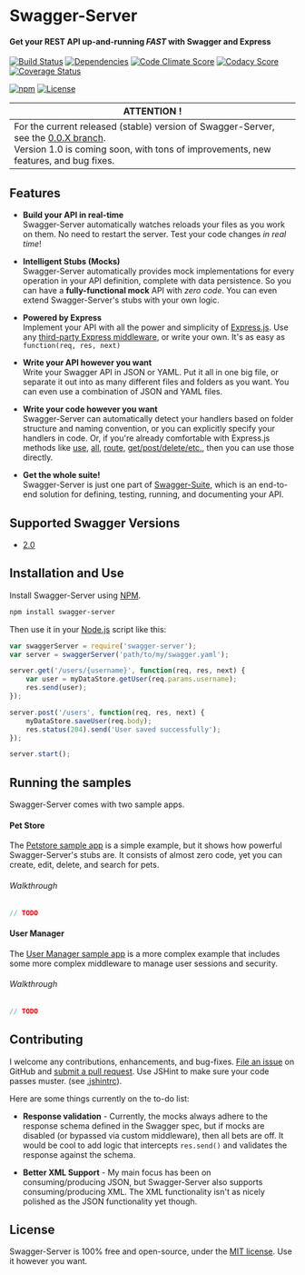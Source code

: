 Swagger-Server
============================
#### Get your REST API up-and-running *FAST* with Swagger and Express

[![Build Status](https://img.shields.io/travis/BigstickCarpet/swagger-server.svg)](https://travis-ci.org/BigstickCarpet/swagger-server)
[![Dependencies](https://img.shields.io/david/bigstickcarpet/swagger-server.svg)](https://david-dm.org/bigstickcarpet/swagger-server)
[![Code Climate Score](https://codeclimate.com/github/BigstickCarpet/swagger-server/badges/gpa.svg)](https://codeclimate.com/github/BigstickCarpet/swagger-server)
[![Codacy Score](http://img.shields.io/codacy/431cc27ab6ec40cca6ea51c91ad8bfd6.svg)](https://www.codacy.com/public/jamesmessinger/swagger-server)
[![Coverage Status](https://img.shields.io/coveralls/BigstickCarpet/swagger-server.svg)](https://coveralls.io/r/BigstickCarpet/swagger-server)

[![npm](http://img.shields.io/npm/v/swagger-server.svg)](https://www.npmjs.com/package/swagger-server)
[![License](https://img.shields.io/npm/l/swagger-parser.svg)](LICENSE)


|__ATTENTION !__                  |
|---------------------------------|
|For the current released (stable) version of Swagger-Server, see the [0.0.X branch](https://github.com/BigstickCarpet/swagger-server/tree/0.0.X).<br> Version 1.0 is coming soon, with tons of improvements, new features, and bug fixes.


Features
--------------------------
* __Build your API in real-time__ <br>
Swagger-Server automatically watches reloads your files as you work on them.  No need to restart the server.  Test your code changes _in real time_!

* __Intelligent Stubs (Mocks)__<br>
Swagger-Server automatically provides mock implementations for every operation in your API definition, complete with data persistence.  So you can have a __fully-functional mock__ API with *zero code*.  You can even extend Swagger-Server's stubs with your own logic.

* __Powered by Express__<br>
Implement your API with all the power and simplicity of [Express.js](http://expressjs.com).  Use any [third-party Express middleware](https://www.npmjs.com/search?q=express), or write your own.  It's as easy as `function(req, res, next)`

* __Write your API however you want__<br>
Write your Swagger API in JSON or YAML.  Put it all in one big file, or separate it out into as many different files and folders as you want.  You can even use a combination of JSON and YAML files.

* __Write your code however you want__<br>
Swagger-Server can automatically detect your handlers based on folder structure and naming convention, or you can explicitly specify your handlers in code.  Or, if you're already comfortable with Express.js methods like [use](http://expressjs.com/4x/api.html#app.use), [all](http://expressjs.com/4x/api.html#app.all), [route](http://expressjs.com/4x/api.html#app.route), [get/post/delete/etc.](http://expressjs.com/4x/api.html#app.METHOD), then you can use those directly.

* __Get the whole suite!__<br>
Swagger-Server is just one part of [Swagger-Suite](https://github.com/BigstickCarpet/swagger-suite), which is an end-to-end solution for defining, testing, running, and documenting your API.


Supported Swagger Versions
--------------------------
* [2.0](http://github.com/reverb/swagger-spec/blob/master/versions/2.0.md)


Installation and Use
--------------------------
Install Swagger-Server using [NPM](https://docs.npmjs.com/getting-started/what-is-npm).

````bash
npm install swagger-server
````
Then use it in your [Node.js](http://nodejs.org/) script like this: 

````javascript
var swaggerServer = require('swagger-server');
var server = swaggerServer('path/to/my/swagger.yaml');

server.get('/users/{username}', function(req, res, next) {
    var user = myDataStore.getUser(req.params.username);
    res.send(user);
});

server.post('/users', function(req, res, next) {
    myDataStore.saveUser(req.body);
    res.status(204).send('User saved successfully');
});

server.start();
````


Running the samples
--------------------------
Swagger-Server comes with two sample apps.
#### Pet Store
The [Petstore sample app](https://github.com/BigstickCarpet/swagger-server/tree/master/samples/petstore) is a simple example, but it shows how powerful Swagger-Server's stubs are.  It consists of almost zero code, yet you can create, edit, delete, and search for pets.

###### Walkthrough
````javascript
// TODO
````

#### User Manager
The [User Manager sample app](https://github.com/BigstickCarpet/swagger-server/tree/master/samples/user-manager) is a more complex example that includes some more complex middleware to manage user sessions and security.

###### Walkthrough
````javascript
// TODO
````


Contributing
--------------------------
I welcome any contributions, enhancements, and bug-fixes.  [File an issue](https://github.com/BigstickCarpet/swagger-server/issues) on GitHub and [submit a pull request](https://github.com/BigstickCarpet/swagger-server/pulls).  Use JSHint to make sure your code passes muster.  (see [.jshintrc](.jshintrc)).

Here are some things currently on the to-do list:

* __Response validation__ - Currently, the mocks always adhere to the response schema defined in the Swagger spec, but if mocks are disabled (or bypassed via custom middleware), then all bets are off.  It would be cool to add logic that intercepts `res.send()` and validates the response against the schema.

* __Better XML Support__ - My main focus has been on consuming/producing JSON, but Swagger-Server also supports consuming/producing XML.  The XML functionality isn't as nicely polished as the JSON functionality yet though.


License
--------------------------
Swagger-Server is 100% free and open-source, under the [MIT license](LICENSE). Use it however you want.

